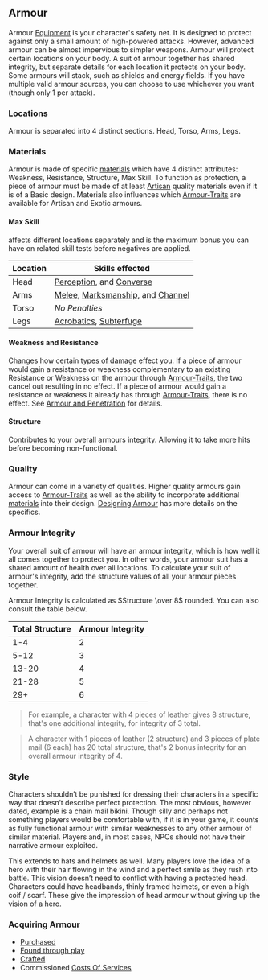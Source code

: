 ## Armour
Armour [Equipment](Equipment) is your character's safety net. It is designed to protect against only a small amount of high-powered attacks. However, advanced armour can be almost impervious to simpler weapons. Armour will protect certain locations on your body. A suit of armour together has shared integrity, but separate details for each location it protects on your body. Some armours will stack, such as shields and energy fields. If you have multiple valid armour sources, you can choose to use whichever you want (though only 1 per attack).

### Locations
Armour is separated into 4 distinct sections. Head, Torso, Arms, Legs.

### Materials
Armour is made of specific [materials](materials) which have 4 distinct attributes: Weakness, Resistance, Structure, Max Skill. To function as protection, a piece of armour must be made of at least [Artisan](Materials#Artisan) quality materials even if it is of a Basic design. Materials also influences which [Armour-Traits](Armour-Traits) are available for Artisan and Exotic armours.

#### Max Skill
affects different locations separately and is the maximum bonus you can have on related skill tests before negatives are applied. 

| Location | Skills effected                                |
| -------- | ---------------------------------------------- |
| Head     | [Perception](Perception), and [Converse](Converse)    |
| Arms     | [Melee](Melee), [Marksmanship](Marksmanship), and [Channel](Channel)|
| Torso    | *No Penalties*                                 |
| Legs     | [Acrobatics](Acrobatics), [Subterfuge](Subterfuge)                                               |

#### Weakness and Resistance
Changes how certain [types of damage](Combat#Types%20of%20Damage) effect you. If a piece of armour would gain a resistance or weakness complementary to an existing Resistance or Weakness on the armour through [Armour-Traits](Armour-Traits), the two cancel out resulting in no effect. If a piece of armour would gain a resistance or weakness it already has through [Armour-Traits](Armour-Traits), there is no effect. See [Armour and Penetration](Combat#Armour%20and%20Penetration) for details. 

#### Structure
Contributes to your overall armours integrity. Allowing it to take more hits before becoming non-functional.

### Quality
Armour can come in a variety of qualities. Higher quality armours gain access to [Armour-Traits](Armour-Traits) as well as the ability to incorporate additional [materials](materials) into their design. [Designing Armour](Designing-Armour) has more details on the specifics.

### Armour Integrity
Your overall suit of armour will have an armour integrity, which is how well it all comes together to protect you. In other words, your armour suit has a shared amount of health over all locations. To calculate your suit of armour's integrity, add the structure values of all your armour pieces together. 

Armour Integrity is calculated as $Structure \over 8$ rounded. You can also consult the table below.

| Total Structure | Armour Integrity |
| --------------- | ---------------- |
| 1-4             | 2                |
| 5-12            | 3                |
| 13-20           | 4                |
| 21-28           | 5                |
| 29+             | 6                |

> For example, a character with 4 pieces of leather gives 8 structure, that's one additional integrity, for integrity of 3 total.

> A character with 1 pieces of leather (2 structure) and 3 pieces of plate mail (6 each) has 20 total structure, that's 2 bonus integrity for an overall armour integrity of 4.

### Style
Characters shouldn’t be punished for dressing their characters in a specific way that doesn’t describe perfect protection. The most obvious, however dated, example is a chain mail bikini. Though silly and perhaps not something players would be comfortable with, if it is in your game, it counts as fully functional armour with similar weaknesses to any other armour of similar material. Players and, in most cases, NPCs should not have their narrative armour exploited.  

This extends to hats and helmets as well. Many players love the idea of a hero with their hair flowing in the wind and a perfect smile as they rush into battle. This vision doesn’t need to conflict with having a protected head. Characters could have headbands, thinly framed helmets, or even a high coif / scarf. These give the impression of head armour without giving up the vision of a hero.

### Acquiring Armour
* [Purchased](Example-Armour)
* [Found through play](Equipment#Looting)
* [Crafted](Designing-Armour)
* Commissioned [Costs Of Services](Services#Costs%20Of%20Services)

